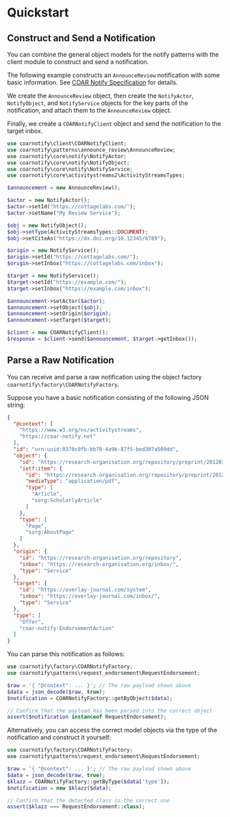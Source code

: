 # Quickstart

## Construct and Send a Notification

You can combine the general object models for the notify patterns with the client module to construct and 
send a notification.

The following example constructs an `AnnounceReview` notification with some basic information. 
See [COAR Notify Specification](https://coar-notify.net/specification/1.0.0/announce-review/) for details.

We create the `AnnounceReview` object, then create the `NotifyActor`, `NotifyObject`, and `NotifyService` objects for 
the key parts of the notification, and attach them to the `AnnounceReview` object.

Finally, we create a `COARNotifyClient` object and send the notification to the target inbox.

```php
use coarnotify\client\COARNotifyClient;
use coarnotify\patterns\announce_review\AnnounceReview;
use coarnotify\core\notify\NotifyActor;
use coarnotify\core\notify\NotifyObject;
use coarnotify\core\notify\NotifyService;
use coarnotify\core\activitystreams2\ActivityStreamsTypes;

$announcement = new AnnounceReview();

$actor = new NotifyActor();
$actor->setId("https://cottagelabs.com/");
$actor->setName("My Review Service");

$obj = new NotifyObject();
$obj->setType(ActivityStreamsTypes::DOCUMENT);
$obj->setCiteAs("https://dx.doi.org/10.12345/6789");

$origin = new NotifyService();
$origin->setId("https://cottagelabs.com/");
$origin->setInbox("https://cottagelabs.com/inbox");

$target = new NotifyService();
$target->setId("https://example.com/");
$target->setInbox("https://example.com/inbox");

$announcement->setActor($actor);
$announcement->setObject($obj);
$announcement->setOrigin($origin);
$announcement->setTarget($target);

$client = new COARNotifyClient();
$response = $client->send($announcement, $target->getInbox());
```

## Parse a Raw Notification

You can receive and parse a raw notification using the object factory `coarnotify\factory\COARNotifyFactory`.

Suppose you have a basic notification consisting of the following JSON string:

```json
{
  "@context": [
    "https://www.w3.org/ns/activitystreams",
    "https://coar-notify.net"
  ],
  "id": "urn:uuid:0370c0fb-bb78-4a9b-87f5-bed307a509dd",
  "object": {
    "id": "https://research-organisation.org/repository/preprint/201203/421/",
    "ietf:item": {
      "id": "https://research-organisation.org/repository/preprint/201203/421/content.pdf",
      "mediaType": "application/pdf",
      "type": [
        "Article",
        "sorg:ScholarlyArticle"
      ]
    },
    "type": [
      "Page",
      "sorg:AboutPage"
    ]
  },
  "origin": {
    "id": "https://research-organisation.org/repository",
    "inbox": "https://research-organisation.org/inbox/",
    "type": "Service"
  },
  "target": {
    "id": "https://overlay-journal.com/system",
    "inbox": "https://overlay-journal.com/inbox/",
    "type": "Service"
  },
  "type": [
    "Offer",
    "coar-notify:EndorsementAction"
  ]
}
```

You can parse this notification as follows:

```php
use coarnotify\factory\COARNotifyFactory;
use coarnotify\patterns\request_endorsement\RequestEndorsement;

$raw = '{ "@context": ... }'; // The raw payload shown above
$data = json_decode($raw, true);
$notification = COARNotifyFactory::getByObject($data);

// Confirm that the payload has been parsed into the correct object
assert($notification instanceof RequestEndorsement);
```

Alternatively, you can access the correct model objects via the type of the notification and construct it yourself:

```php
use coarnotify\factory\COARNotifyFactory;
use coarnotify\patterns\request_endorsement\RequestEndorsement;

$raw = '{ "@context": ... }'; // The raw payload shown above
$data = json_decode($raw, true);
$klazz = COARNotifyFactory::getByType($data['type']);
$notification = new $klazz($data);

// Confirm that the detected class is the correct one
assert($klazz === RequestEndorsement::class);
```